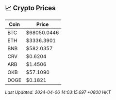 ## 📈 Crypto Prices

| Coin | Price |
| ---- | ----- |
| BTC | $68050.0446 |
| ETH | $3336.3901 |
| BNB | $582.0357 |
| CRV | $0.6204 |
| ARB | $1.4506 |
| OKB | $57.1090 |
| DOGE | $0.1821 |

_Last Updated: 2024-04-06 14:03:15.697 +0800 HKT_